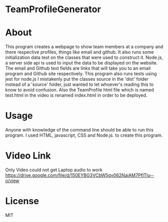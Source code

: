 # TeamProfileGenerator

# About
  This program creates a webpage to show team members at a company and there respective profiles, things like email and github.
It also runs some initialization data test on the classes that were used to construct it.  Node.js, a server side api is used to
input the data to be displayed on the website. The email and Github text fields are links that will take you to an email program 
and Github site respectively. This program also runs tests using jest for node.js 
  I mistakenly put the classes source in the 'dist' folder instead of a 'source' folder, just
wanted to let whoever's reading this to know to avoid confusion. Also the TeamProfile html file which is named test.html in the video
is renamed index.html in order to be deployed.


# Usage
Anyone with knowledge of the command line should be able to run this program.
I  used HTML, javascript, CSS and Node.js. to create this program.

# Video Link
Only Video could not get Laptop audio to work
https://drive.google.com/file/d/150EYBG3VCbW5gv062NaiAM7PfITlu--o/view

# License
MIT
